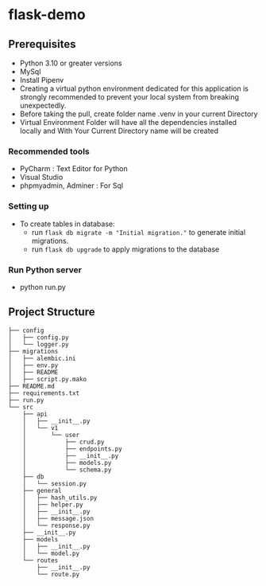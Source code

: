 # flask-demo

## Prerequisites
- Python 3.10 or greater versions
- MySql
- Install Pipenv
- Creating a virtual python environment dedicated for this application is strongly recommended to prevent your local system from breaking unexpectedly.
- Before taking the pull, create folder name .venv in your current Directory
- Virtual Environment Folder will have all the dependencies installed locally and With Your Current Directory name will be created

### Recommended tools
- PyCharm : Text Editor for Python 
- Visual Studio
- phpmyadmin, Adminer : For Sql

### Setting up
* To create tables in database:
  - run ```flask db migrate -m "Initial migration."``` to generate initial migrations. 
  - run ```flask db upgrade``` to apply migrations to the database

### Run Python server
- python run.py

## Project Structure
```
├── config
│   ├── config.py
│   └── logger.py
├── migrations
│   ├── alembic.ini
│   ├── env.py
│   ├── README
│   ├── script.py.mako
├── README.md
├── requirements.txt
├── run.py
└── src
    ├── api
    │   ├── __init__.py
    │   └── v1
    │       └── user
    │           ├── crud.py
    │           ├── endpoints.py
    │           ├── __init__.py
    │           ├── models.py
    │           └── schema.py
    ├── db
    │   └── session.py
    ├── general
    │   ├── hash_utils.py
    │   ├── helper.py
    │   ├── __init__.py
    │   ├── message.json
    │   └── response.py
    ├── __init__.py
    ├── models
    │   ├── __init__.py
    │   └── model.py
    └── routes
        ├── __init__.py
        └── route.py
```